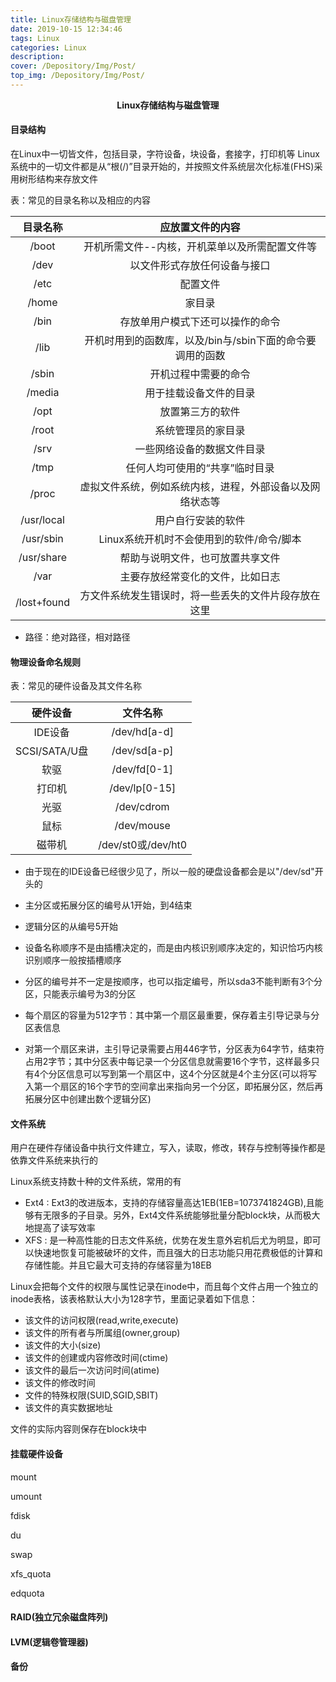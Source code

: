 ```yaml
---
title: Linux存储结构与磁盘管理
date: 2019-10-15 12:34:46
tags: Linux
categories: Linux
description: 
cover: /Depository/Img/Post/
top_img: /Depository/Img/Post/
---
```



**<center>Linux存储结构与磁盘管理</center>**


#### 目录结构
在Linux中一切皆文件，包括目录，字符设备，块设备，套接字，打印机等
Linux系统中的一切文件都是从“根(/)”目录开始的，并按照文件系统层次化标准(FHS)采用树形结构来存放文件

表：常见的目录名称以及相应的内容

目录名称 | 应放置文件的内容
:-: | :-:
/boot | 开机所需文件--内核，开机菜单以及所需配置文件等
/dev | 以文件形式存放任何设备与接口
/etc | 配置文件
/home | 家目录
/bin | 存放单用户模式下还可以操作的命令
/lib | 开机时用到的函数库，以及/bin与/sbin下面的命令要调用的函数
/sbin | 开机过程中需要的命令
/media | 用于挂载设备文件的目录
/opt | 放置第三方的软件
/root | 系统管理员的家目录
/srv | 一些网络设备的数据文件目录
/tmp | 任何人均可使用的“共享”临时目录
/proc | 虚拟文件系统，例如系统内核，进程，外部设备以及网络状态等
/usr/local | 用户自行安装的软件
/usr/sbin | Linux系统开机时不会使用到的软件/命令/脚本
/usr/share | 帮助与说明文件，也可放置共享文件
/var | 主要存放经常变化的文件，比如日志
/lost+found | 方文件系统发生错误时，将一些丢失的文件片段存放在这里

* 路径：绝对路径，相对路径

#### 物理设备命名规则

表：常见的硬件设备及其文件名称

硬件设备 | 文件名称
:-: | :-:
IDE设备 | /dev/hd[a-d]
SCSI/SATA/U盘 | /dev/sd[a-p]
软驱 | /dev/fd[0-1]
打印机 | /dev/lp[0-15]
光驱 | /dev/cdrom
鼠标 | /dev/mouse
磁带机 | /dev/st0或/dev/ht0

* 由于现在的IDE设备已经很少见了，所以一般的硬盘设备都会是以"/dev/sd"开头的
* 主分区或拓展分区的编号从1开始，到4结束
* 逻辑分区的从编号5开始
* 设备名称顺序不是由插槽决定的，而是由内核识别顺序决定的，知识恰巧内核识别顺序一般按插槽顺序
* 分区的编号并不一定是按顺序，也可以指定编号，所以sda3不能判断有3个分区，只能表示编号为3的分区


* 每个扇区的容量为512字节：其中第一个扇区最重要，保存着主引导记录与分区表信息
* 对第一个扇区来讲，主引导记录需要占用446字节，分区表为64字节，结束符占用2字节；其中分区表中每记录一个分区信息就需要16个字节，这样最多只有4个分区信息可以写到第一个扇区中，这4个分区就是4个主分区(可以将写入第一个扇区的16个字节的空间拿出来指向另一个分区，即拓展分区，然后再拓展分区中创建出数个逻辑分区)


#### 文件系统

用户在硬件存储设备中执行文件建立，写入，读取，修改，转存与控制等操作都是依靠文件系统来执行的

Linux系统支持数十种的文件系统，常用的有

* Ext4  :  Ext3的改进版本，支持的存储容量高达1EB(1EB=1073741824GB),且能够有无限多的子目录。另外，Ext4文件系统能够批量分配block块，从而极大地提高了读写效率
* XFS  :  是一种高性能的日志文件系统，优势在发生意外宕机后尤为明显，即可以快速地恢复可能被破坏的文件，而且强大的日志功能只用花费极低的计算和存储性能。并且它最大可支持的存储容量为18EB

Linux会把每个文件的权限与属性记录在inode中，而且每个文件占用一个独立的inode表格，该表格默认大小为128字节，里面记录着如下信息：
* 该文件的访问权限(read,write,execute)
* 该文件的所有者与所属组(owner,group)
* 该文件的大小(size)
* 该文件的创建或内容修改时间(ctime)
* 该文件的最后一次访问时间(atime)
* 该文件的修改时间
* 文件的特殊权限(SUID,SGID,SBIT)
* 该文件的真实数据地址

文件的实际内容则保存在block块中

#### 挂载硬件设备

mount

umount

fdisk

du

swap

xfs_quota

edquota

#### RAID(独立冗余磁盘阵列)

#### LVM(逻辑卷管理器)

#### 备份